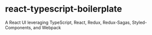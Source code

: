 # react-typescript-boilerplate
A React UI leveraging TypeScript, React, Redux, Redux-Sagas, Styled-Components, and Webpack
